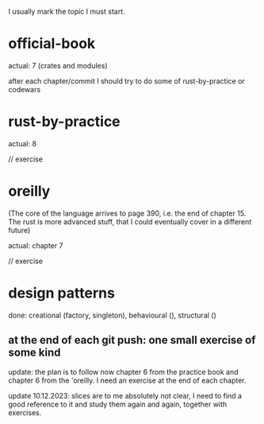 I usually mark the topic I must start.

# official-book

actual: 7 (crates and modules)


after each chapter/commit I should try to do some of rust-by-practice or codewars

# rust-by-practice

actual: 8

// exercise

# oreilly

(The core of the language arrives to page 390, i.e. the end of chapter 15. The rust is more advanced stuff, that I could eventually cover in a different future)

actual: chapter 7

// exercise

# design patterns

done: creational (factory, singleton), behavioural (), structural ()

## at the end of each git push: one small exercise of some kind

update: the plan is to follow now chapter 6 from the practice book and chapter 6 from the 'oreilly. I need an exercise at the end of each chapter.

update 10.12.2023: slices are to me absolutely not clear, I need to find a good reference to it and study them again and again, together with exercises.
